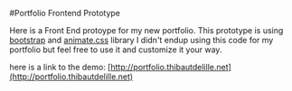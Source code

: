 #Portfolio Frontend Prototype

Here is a Front End protoype for my new portfolio. 
This prototype is using [bootstrap](http://getbootstrap.com/) and [animate.css](http://daneden.github.io/animate.css/) library
I didn't endup using this code for my portfolio but feel free to use it and customize it your way.

here is a link to the demo:
[http://portfolio.thibautdelille.net](http://portfolio.thibautdelille.net)